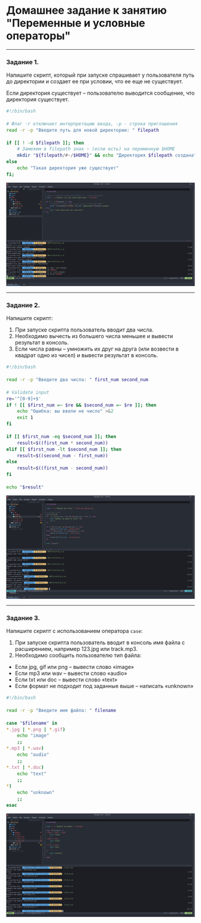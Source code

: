 # Домашнее задание к занятию "Переменные и условные операторы" 

------
### Задание 1.

Напишите скрипт, который при запуске спрашивает у пользователя путь до директории и создает ее при условии, что ее еще не существует. 

Если директория существует – пользователю выводится сообщение, что директория существует.

```bash
#!/bin/bash

# Флаг -r отключает интерпретацию ввода, -p - строка приглашения
read -r -p "Введите путь для новой директории: " filepath

if [[ ! -d $filepath ]]; then
    # Замеяем в filepath знак ~ (если есть) на переменную $HOME
    mkdir "${filepath/#~/$HOME}" && echo "Директория $filepath создана"
else
    echo "Такая директория уже существует"
fi;
```

![](images/task_1.png "Результат")

------
### Задание 2.

Напишите скрипт:
1. При запуске скрипта пользователь вводит два числа.
2. Необходимо вычесть из большего числа меньшее и вывести результат в консоль.
3. Если числа равны – умножить их друг на друга (или возвести в квадрат одно из чисел) и вывести результат в консоль.


```bash
#!/bin/bash

read -r -p "Введите два числа: " first_num second_num

# Validate input
re='^[0-9]+$'
if ! [[ $first_num =~ $re && $second_num =~ $re ]]; then
    echo "Ошибка: вы ввели не число" >&2
    exit 1
fi

if [[ $first_num -eq $second_num ]]; then
    result=$((first_num * second_num))
elif [[ $first_num -lt $second_num ]]; then
    result=$((second_num - first_num))
else
    result=$((first_num - second_num))
fi

echo "$result"

```
![](images/task_2.png "Результат")

------
### Задание 3.

Напишите скрипт с использованием оператора `case`:
1. При запуске скрипта пользователь вводит в консоль имя файла с расширением, например 123.jpg или track.mp3.
2. Необходимо сообщить пользователю тип файла:
- Если jpg, gif или png – вывести слово «image»
- Если mp3 или wav – вывести слово «audio»
- Если txt или doc – вывести слово «text»
- Если формат не подходит под заданные выше – написать «unknown»

```bash
#!/bin/bash

read -r -p "Введите имя файла: " filename

case "$filename" in
*.jpg | *.png | *.gif)
    echo "image"
    ;;
*.mp3 | *.wav)
    echo "audio"
    ;;
*.txt | *.doc)
    echo "text"
    ;;
*)
    echo "unknown"
    ;;
esac

```
![](images/task_3.png "Результат")

